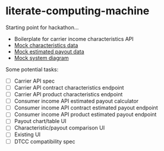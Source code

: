 # literate-computing-machine

Starting point for hackathon...

* Boilerplate for carrier income characteristics API
* [Mock characteristics data](./docs/mock-characteristics.json)
* [Mock estimated payout data](.docs/mock-estimated-payout.json)
* [Mock system diagram](./docs/mock-system-diagram.drawio.html)

Some potential tasks:

- [ ] Carrier API spec
- [ ] Carrier API contract characteristics endpoint
- [ ] Carrier API product characteristics endpoint
- [ ] Consumer income API estimated payout calculator
- [ ] Consumer income API contract estimated payout endpoint
- [ ] Consumer income API product estimated payout endpoint
- [ ] Payout chart/table UI
- [ ] Characteristic/payout comparison UI
- [ ] Existing UI
- [ ] DTCC compatibility spec